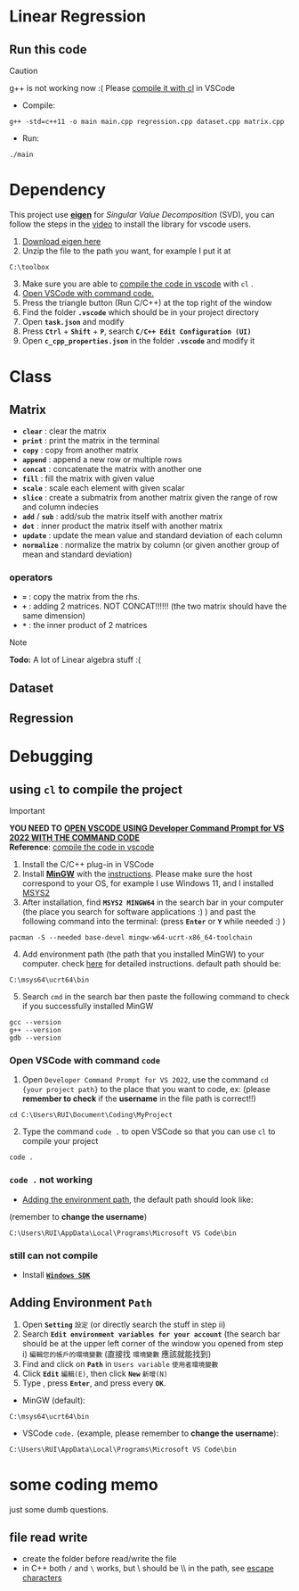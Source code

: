 # Linear Regression

## Run this code
> [!CAUTION]
> g++ is not working now :(
> Please [compile it with cl](#using-cl-to-compile-the-project) in VSCode
* Compile:
```
g++ -std=c++11 -o main main.cpp regression.cpp dataset.cpp matrix.cpp
```
* Run:
```
./main
```

# Dependency
This project use [**eigen**](https://eigen.tuxfamily.org/index.php?title=Main_Page) for *Singular Value Decomposition* (SVD), you can follow the steps in the [video](https://www.youtube.com/watch?v=fUxp3upZsk0&ab_channel=AleksandarHaber) to install the library for vscode users.
1. [Download eigen here](https://eigen.tuxfamily.org/index.php?title=Main_Page)
2. Unzip the file to the path you want, for example I put it at
```
C:\toolbox
```
3. Make sure you are able to [compile the code in vscode](#using-cl-to-compile-the-project) with `cl` .
4. [Open VSCode with command code.](#open-vscode-with-command-code)
5. Press the triangle button (Run C/C++) at the top right of the window
6. Find the folder **`.vscode`** which should be in your project directory
7. Open **`task.json`** and modify
8. Press **`Ctrl`** + **`Shift`** + **`P`**, search **`C/C++ Edit Configuration (UI)`**
9. Open **`c_cpp_properties.json`** in the folder **`.vscode`** and modify it

# Class
## Matrix
* **`clear`** : clear the matrix
* **`print`** : print the matrix in the terminal
* **`copy`** : copy from another matrix
* **`append`** : append a new row or multiple rows
* **`concat`** : concatenate the matrix with another one
* **`fill`** : fill the matrix with given value
* **`scale`** : scale each element with given scalar
* **`slice`** : create a submatrix from another matrix given the range of row and column indecies
* **`add`** / **`sub`** : add/sub the matrix itself with another matrix
* **`dot`** : inner product the matrix itself with another matrix
* **`update`** : update the mean value and standard deviation of each column
* **`normalize`** : normalize the matrix by column (or given another group of mean and standard deviation)
### operators
* **`=`** : copy the matrix from the rhs.
* **`+`** : adding 2 matrices. NOT CONCAT!!!!!! (the two matrix should have the same dimension)
* **`*`** : the inner product of 2 matrices
> [!NOTE]  
> **Todo:**
> A lot of Linear algebra stuff :(

## Dataset

## Regression

# Debugging
## using `cl` to compile the project
> [!IMPORTANT]
> **YOU NEED TO** [**OPEN VSCODE USING Developer Command Prompt for VS 2022 WITH THE COMMAND CODE**](#open-vscode-with-command-code)
> <br/>**Reference**: [compile the code in vscode](https://code.visualstudio.com/docs/languages/cpp)

1. Install the C/C++ plug-in in VSCode
2. Install [**MinGW**](https://www.mingw-w64.org/downloads/) with the [instructions](https://code.visualstudio.com/docs/cpp/config-mingw#_create-a-hello-world-app). Please make sure the host correspond to your OS, for example I use Windows 11, and I installed [MSYS2](https://www.msys2.org/)
3. After installation, find **`MSYS2 MINGW64`** in the search bar in your computer (the place you search for software applications :) ) and past the following command into the terminal: (press **`Enter`** or **`Y`** while needed :) )
```
pacman -S --needed base-devel mingw-w64-ucrt-x86_64-toolchain
```
4. Add environment path (the path that you installed MinGW) to your computer. check [here](#adding-environment-path) for detailed instructions. default path should be: 
```
C:\msys64\ucrt64\bin
```
5. Search `cmd` in the search bar then paste the following command to check if you successfully installed MinGW
```
gcc --version
g++ --version
gdb --version
```
### Open VSCode with command `code`
1. Open `Developer Command Prompt for VS 2022`, use the command `cd {your project path}` to the place that you want to code, ex:
(please **remember to check** if the **username** in the file path is correct!!)
```
cd C:\Users\RUI\Document\Coding\MyProject
```
2. Type the command `code .` to open VSCode so that you can use `cl` to compile your project 
```
code .
``` 
### `code .` not working
* [Adding the environment path](#adding-environment-path), the default path should look like:

(remember to **change the username**)
```
C:\Users\RUI\AppData\Local\Programs\Microsoft VS Code\bin
```
### still can not compile
* Install [**`Windows SDK`**](https://developer.microsoft.com/en-us/windows/downloads/windows-sdk/)

## Adding Environment `Path`
1. Open **`Setting`** `設定` (or directly search the stuff in step ii)
2. Search **`Edit environment variables for your account`** (the search bar should be at the upper left corner of the window you opened from step i) `編輯您的帳戶的環境變數` (直接找 `環境變數` 應該就能找到)
3. Find and click on **`Path`** in `Users variable` `使用者環境變數`
4. Click **`Edit`** `編輯(E)`, then click **`New`** `新增(N)`
5. Type , press **`Enter`**, and  press every **`OK`**.
  * MinGW (default): 
```
C:\msys64\ucrt64\bin
```
  * VSCode `code.` (example, please remember to **change the username**):
```
C:\Users\RUI\AppData\Local\Programs\Microsoft VS Code\bin
```
# some coding memo
just some dumb questions.
## file read write
* create the folder before read/write the file
* in C++ both `/` and `\` works, but \ should be \\\ in the path, see [escape characters](https://zh.wikipedia.org/zh-tw/%E8%BD%AC%E4%B9%89%E5%AD%97%E7%AC%A6)
